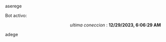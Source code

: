 aserege

<p>Bot activo: </p>
<p align="right"><i>ultima coneccion</i> : <b>12/29/2023, 6:06:29 AM</b></p>

 adege
